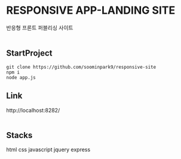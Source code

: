 # RESPONSIVE APP-LANDING SITE

반응형 프론트 퍼블리싱 사이트
<br><br>

## StartProject

```
git clone https://github.com/soominpark9/responsive-site
npm i
node app.js
```

## Link

http://localhost:8282/<br>
<br>

## Stacks
html
css
javascript
jquery
express
